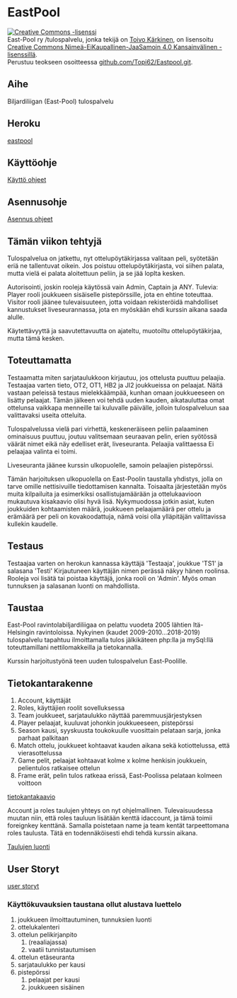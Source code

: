 # EastPool

<a rel="license" href="http://creativecommons.org/licenses/by-nc-sa/4.0/"><img alt="Creative Commons -lisenssi" style="border-width:0" src="https://i.creativecommons.org/l/by-nc-sa/4.0/80x15.png" /></a><br /><span xmlns:dct="http://purl.org/dc/terms/" property="dct:title">East-Pool ry /tulospalvelu</span>, jonka tekijä on <a xmlns:cc="http://creativecommons.org/ns#" href="www.eastpool.fi" property="cc:attributionName" rel="cc:attributionURL">Toivo Kärkinen</a>, on lisensoitu <a rel="license" href="http://creativecommons.org/licenses/by-nc-sa/4.0/">Creative Commons Nimeä-EiKaupallinen-JaaSamoin 4.0 Kansainvälinen -lisenssillä</a>.<br />Perustuu teokseen osoitteessa <a xmlns:dct="http://purl.org/dc/terms/" href="github.com/Topi62/Eastpool.git" rel="dct:source">github.com/Topi62/Eastpool.git</a>.

## Aihe

Biljardiliigan (East-Pool) tulospalvelu

## Heroku

[eastpool](https://eastpool.herokuapp.com)


## Käyttöohje

[Käyttö ohjeet](documents/kayttoohje.md)

## Asennusohje

[Asennus ohjeet](documents/asennusohje.md)

## Tämän viikon tehtyjä

Tulospalvelua on jatkettu, nyt ottelupöytäkirjassa valitaan peli, syötetään eriä ne tallentuvat oikein. Jos poistuu
ottelupöytäkirjasta, voi siihen palata, mutta vielä ei palata aloitettuun peliin, ja se jää loplta kesken.

Autorisointi, joskin rooleja käytössä vain Admin, Captain ja ANY. Tulevia: Player rooli 
joukkueen sisäiselle pistepörssille, jota en ehtine toteuttaa. Visitor rooli jäänee tulevaisuuteen, jotta voidaan 
rekisteröidä mahdolliset kannustukset liveseurannassa, jota en myöskään ehdi kurssin aikana saada alulle.

Käytettävyyttä ja saavutettavuutta on ajateltu, muotoiltu ottelupöytäkirjaa, mutta tämä kesken.

## Toteuttamatta

Testaamatta miten sarjataulukkoon kirjautuu, jos ottelusta puuttuu pelaajia. Testaajaa varten tieto, OT2, OT1, HB2 ja JI2 joukkueissa on pelaajat. Näitä vastaan peleissä testaus mielekkäämpää, kunhan omaan joukkueeseen on lisätty pelaajat. Tämän jälkeen voi tehdä uuden kauden, aikatauluttaa omat ottelunsa vaikkapa menneille tai kuluvalle päivälle, jolloin tulospalveluun saa valittavaksi useita otteluita.

Tulospalvelussa vielä pari virhettä, keskeneräiseen peliin palaaminen ominaisuus puuttuu, joutuu valitsemaan seuraavan pelin, erien syötössä väärät nimet eikä näy edelliset erät, liveseuranta. Pelaajia valittaessa Ei pelaajaa valinta ei toimi.

Liveseuranta jäänee kurssin ulkopuolelle, samoin pelaajien pistepörssi.

Tämän harjoituksen ulkopuolella on East-Poolin taustalla yhdistys, jolla on tarve omille nettisivuille
tiedottamisen kannalta. Toisaalta järjestetään myös muita kilpailuita ja esimerkiksi osallistujamäärään ja ottelukaavioon mukautuva
kisakaavio olisi hyvä lisä. Nykymuodossa jotkin asiat, kuten joukkuiden kohtaamisten määrä, joukkueen pelaajamäärä per ottelu ja 
erämäärä per peli on kovakoodattuja, nämä voisi olla ylläpitäjän valittavissa kullekin kaudelle.

## Testaus

Testaajaa varten on herokun kannassa käyttäjä 'Testaaja', joukkue 'TS1' ja salasana 'Testi' 
Kirjautuneen käyttäjän nimen perässä näkyy hänen roolinsa. Rooleja voi lisätä tai poistaa käyttäjä, jonka rooli on 'Admin'. Myös oman tunnuksen ja salasanan luonti on mahdollista.


## Taustaa 

East-Pool ravintolabiljardiliigaa on pelattu vuodeta 2005 lähtien Itä-Helsingin ravintoloissa. Nykyinen (kaudet 2009-2010…2018-2019) tulospalvelu tapahtuu ilmoittamalla tulos jälkikäteen php:lla ja mySql:llä
 toteuttamillani nettilomakkeilla ja tietokannalla.

Kurssin harjoitustyönä teen uuden tulospalvelun East-Poolille.

## Tietokantarakenne

1. Account, käyttäjät
1. Roles, käyttäjien roolit sovelluksessa
1. Team joukkueet, sarjataulukko näyttää paremmuusjärjestyksen
1. Player pelaajat, kuuluvat johonkin joukkueeseen, pistepörssi
1. Season kausi, syyskuusta toukokuulle vuosittain pelataan sarja, jonka parhaat palkitaan
1. Match ottelu, joukkueet kohtaavat kauden aikana sekä kotiottelussa, että vierasottelussa
1. Game pelit, pelaajat kohtaavat kolme x kolme henkisin joukkuein, pelientulos ratkaisee ottelun
1. Frame erät, pelin tulos ratkeaa erissä, East-Poolissa pelataan kolmeen voittoon

[tietokantakaavio](documents/EastPoolTK.pdf)

Account ja roles taulujen yhteys on nyt ohjelmallinen. Tulevaisuudessa muutan niin, että roles tauluun lisätään kenttä idaccount, ja tämä toimii foreignkey kenttänä. Samalla poistetaan name ja team kentät tarpeettomana roles taulusta. Tätä en todennäköisesti  ehdi tehdä kurssin aikana.

[Taulujen luonti](documents/createtables.md)

## User Storyt

[user storyt](documents/userstory.md)

### Käyttökuvauksien taustana ollut alustava luettelo 

1. joukkueen ilmoittautuminen, tunnuksien luonti
1. ottelukalenteri
1. ottelun pelikirjanpito
   1. (reaaliajassa)
   1. vaatii tunnistautumisen
1. ottelun etäseuranta
1. sarjataulukko per kausi
1. pistepörssi
   1. pelaajat per kausi
   1. joukkueen sisäinen

 
